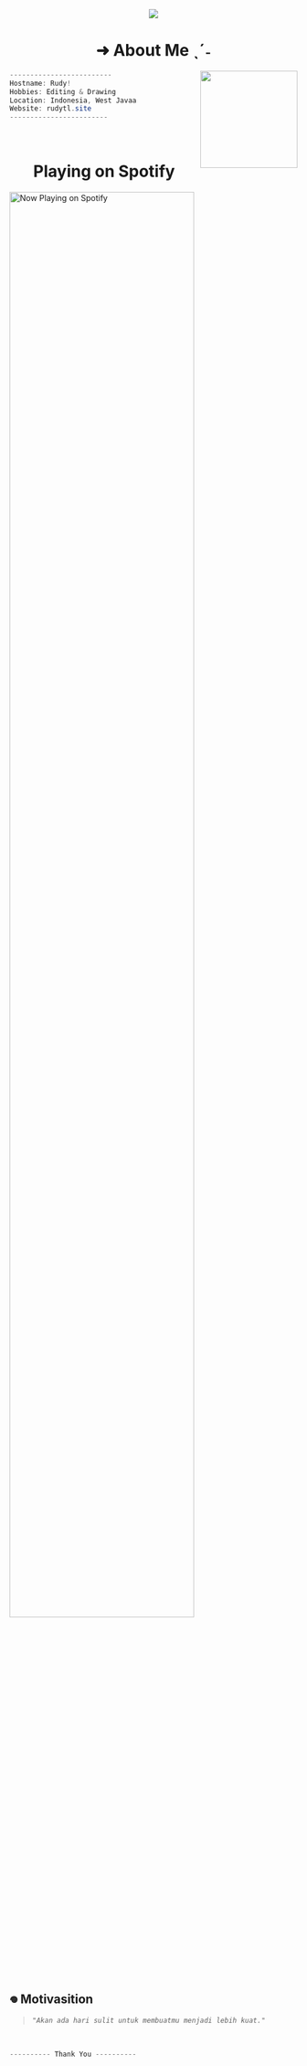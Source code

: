 <body>
<p align ="center">
 <img src= "https://qu.ax/NhYgL.jpg" witdh = "100px"></img>
</p>

<h1 align="center">➜ About Me ˎˊ˗</h1>

<img src="https://media.tenor.com/qLVgTQhZ4JoAAAAi/ehe-aha.gif" align = "right" width = "170"></img>
  <p width = "40">
   
```csharp
-------------------------
Hostname: Rudy!
Hobbies: Editing & Drawing
Location: Indonesia, West Javaa
Website: rudytl.site
------------------------
```
<br>
<h1 align="center">Playing on Spotify</h1>
<p>
    <a href="https://open.spotify.com/user/31253dtz6tzyra5ewpcgpipeuefy">
      <img src="https://spotify-github-profile.kittinanx.com/api/view?uid=31253dtz6tzyra5ewpcgpipeuefy&cover_image=true&theme=novatorem&show_offline=false&background_color=121212&interchange=false&bar_color=53b14f&bar_color_cover=true" alt="Now Playing on Spotify" width="80%">
    </a>
  </p>

## 𖦹 Motivasition

> *```"Akan ada hari sulit untuk membuatmu menjadi lebih kuat."```*

<a href="https://github.com/rudyxz"><img src="https://komarev.com/ghpvc/?username=truethari&style=flat-square&color=blue " alt=""/></a>
<br>
<br>
```csharp
---------- Thank You ----------
```
</body>

<!-- beberapa ada yg kodenya dari github: AxellNetwork. saya hanya recode -->
